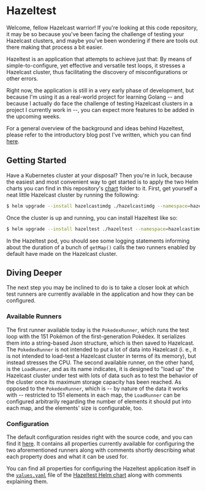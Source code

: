 # Hazeltest
Welcome, fellow Hazelcast warrior! If you're looking at this code repository, it may be so because you've been facing the challenge of testing your Hazelcast clusters, and maybe you've been wondering if there are tools out there making that process a bit easier.

Hazeltest is an application that attempts to achieve just that: By means of simple-to-configure, yet effective and versatile test loops, it stresses a Hazelcast cluster, thus facilitating the discovery of misconfigurations or other errors.

Right now, the application is still in a very early phase of development, but because I'm using it as a real-world project for learning Golang -- and because I actually do face the challenge of testing Hazelcast clusters in a project I currently work in --, you can expect more features to be added in the upcoming weeks.

For a general overview of the background and ideas behind Hazeltest, please refer to the introductory blog post I've written, which you can find [here](https://nicokrieg.com/hazeltest-introduction.html).

## Getting Started
Have a Kubernetes cluster at your disposal? Then you're in luck, because the easiest and most convenient way to get started is to apply the two Helm charts you can find in this repository's [chart](./resources/charts/) folder to it. First, get yourself a neat little Hazelcast cluster by running the following:

```bash
$ helm upgrade --install hazelcastimdg ./hazelcastimdg --namespace=hazelcastimdg --create-namespace
```

Once the cluster is up and running, you can install Hazeltest like so:

```bash
$ helm upgrade --install hazeltest ./hazeltest --namespace=hazelcastimdg
```

In the Hazeltest pod, you should see some logging statements informing about the duration of a bunch of `getMap()` calls the two runners enabled by default have made on the Hazelcast cluster.

## Diving Deeper
The next step you may be inclined to do is to take a closer look at which test runners are currently available in the application and how they can be configured.

### Available Runners
The first runner available today is the `PokedexRunner`, which runs the test loop with the 151 Pokémon of the first-generation Pokédex. It serializes them into a string-based Json structure, which is then saved to Hazelcast. The `PokedexRunner` is not intended to put a lot of data into Hazelcast (i. e., it is not intended to load-test a Hazelcast cluster in terms of its memory), but instead stresses the CPU. The second available runner, on the other hand, is the `LoadRunner`, and as its name indicates, it is designed to "load up" the Hazelcast cluster under test with lots of data such as to test the behavior of the cluster once its maximum storage capacity has been reached. As opposed to the `PokedexRunner`, which is -- by nature of the data it works with -- restricted to 151 elements in each map, the `LoadRunner` can be configured arbitrarily regarding the number of elements it should put into each map, and the elements' size is configurable, too. 

### Configuration
The default configuration resides right with the source code, and you can find it [here](./client/config/defaultConfig.yaml). It contains all properties currently available for configuring the two aforementioned runners along with comments shortly describing what each property does and what it can be used for.

You can find all properties for configuring the Hazeltest application itself in the [`values.yaml`](./resources/charts/hazeltest/values.yaml) file of the [Hazeltest Helm chart](./resources/charts/hazeltest/) along with comments explaining them.



